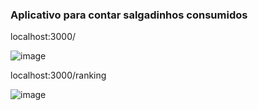 ### Aplicativo para contar salgadinhos consumidos

localhost:3000/

![image](https://github.com/user-attachments/assets/1494afe3-088e-4e09-8051-d23709f9cb3a)

localhost:3000/ranking

![image](https://github.com/user-attachments/assets/9abb365b-4cae-4ee8-9c2e-9656fef100cd)
